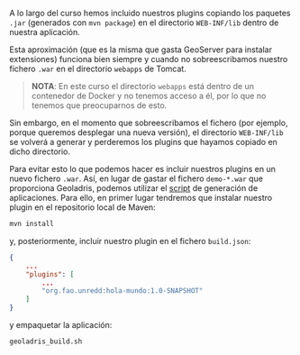A lo largo del curso hemos incluido nuestros plugins copiando los paquetes `.jar` (generados con `mvn package`) en el directorio `WEB-INF/lib` dentro de nuestra aplicación.

Esta aproximación (que es la misma que gasta GeoServer para instalar extensiones) funciona bien siempre y cuando no sobreescribamos nuestro fichero `.war` en el directorio `webapps` de Tomcat.

> **NOTA**: En este curso el directorio `webapps` está dentro de un contenedor de Docker y no tenemos acceso a él, por lo que no tenemos que preocuparnos de esto.

Sin embargo, en el momento que sobreescribamos el fichero (por ejemplo, porque queremos desplegar una nueva versión), el directorio `WEB-INF/lib` se volverá a generar y perderemos los plugins que hayamos copiado en dicho directorio.

Para evitar esto lo que podemos hacer es incluir nuestros plugins en un nuevo fichero `.war`. Así, en lugar de gastar el fichero `demo-*.war` que proporciona Geoladris, podemos utilizar el [script](https://geoladris.github.io/doc/user/create/) de generación de aplicaciones. Para ello, en primer lugar tendremos que instalar nuestro plugin en el repositorio local de Maven:

```bash
mvn install
```

y, posteriormente, incluir nuestro plugin en el fichero `build.json`:

```json
{
	...
	"plugins": [
    	...
        "org.fao.unredd:hola-mundo:1.0-SNAPSHOT"
    ]
}
```

y empaquetar la aplicación:

```bash
geoladris_build.sh
```
